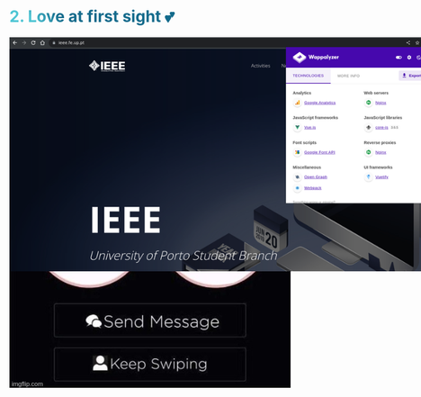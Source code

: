 # 2. Love at first sight 💕

<a href="https://ieee.fe.up.pt/" target="_blank">
    <img border="rounded" src="/img/ieee-website.png" class="ieee"/>
</a>

<arrow v-click="1" x1="400" y1="420" x2="580" y2="290" color="red" />

<img
    position="absolute"
    class="top-40 left-30 w-64"
    rotate="10"
    v-click="2"
    border="rounded"
    src="/img/tinder-match.jpg" />

<style>
.ieee {
    position: absolute;
    width: 54rem;
    clip: rect(0rem, 54rem, 26rem, 0rem);
}

h1 {
    background-color: #2B90B6;
    background-image: linear-gradient(45deg, #4EC5D4 10%, #146b8c 20%);
    background-size: 100%;
    -webkit-background-clip: text;
    -moz-background-clip: text;
    -webkit-text-fill-color: transparent;
    -moz-text-fill-color: transparent;
}
</style>
    
